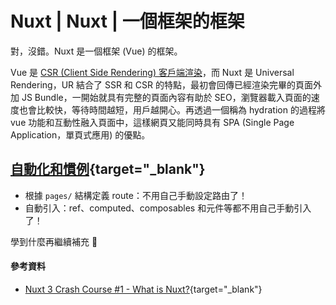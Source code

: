 # Nuxt | Nuxt | 一個框架的框架

對，沒錯。Nuxt 是一個框架 (Vue) 的框架。

Vue 是 [CSR (Client Side Rendering) 客戶端渲染](./nuxt_csr.md)，而 Nuxt 是 Universal Rendering，UR 結合了 SSR 和 CSR 的特點，最初會回傳已經渲染完畢的頁面外加 JS Bundle，一開始就具有完整的頁面內容有助於 SEO，瀏覽器載入頁面的速度也會比較快，等待時間越短，用戶越開心。再透過一個稱為 hydration 的過程將 vue 功能和互動性融入頁面中，這樣網頁又能同時具有 SPA (Single Page Application，單頁式應用) 的優點。


## [自動化和慣例](https://nuxt.com/docs/getting-started/introduction#automation-and-conventions){target="_blank"}
* 根據 `pages/` 結構定義 route：不用自己手動設定路由了！
* ​自動引入：ref、computed、composables 和元件等都不用自己手動引入了！


學到什麼再繼續補充 🤩


#### 參考資料
* [Nuxt 3 Crash Course #1 - What is Nuxt?](https://youtu.be/GBdO5myZNsQ?si=p1qOCuL-JdnOizwa){target="_blank"}